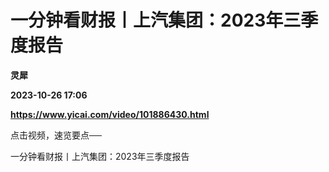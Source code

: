 # 一分钟看财报丨上汽集团：2023年三季度报告
**灵犀**

**2023-10-26 17:06**

**https://www.yicai.com/video/101886430.html**

点击视频，速览要点──

一分钟看财报丨上汽集团：2023年三季度报告